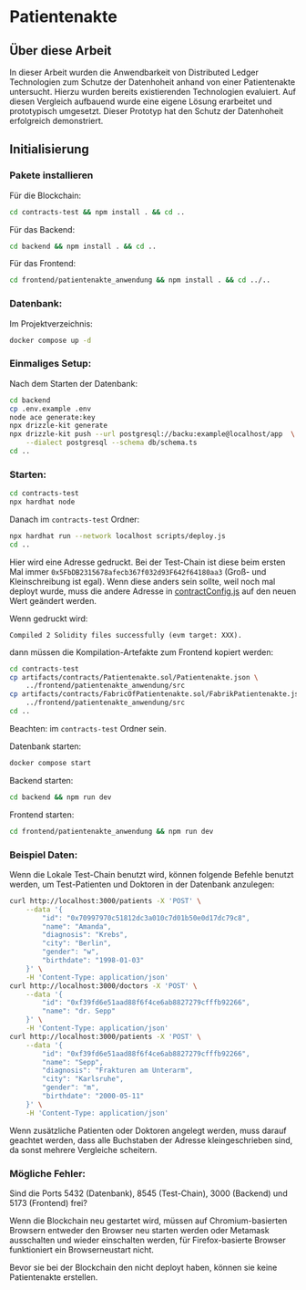 # Patientenakte

## Über diese Arbeit
In dieser Arbeit wurden die Anwendbarkeit von Distributed Ledger Technologien
zum Schutze der Datenhoheit anhand von einer Patientenakte untersucht. Hierzu
wurden bereits existierenden Technologien evaluiert. Auf diesen Vergleich
aufbauend wurde eine eigene Lösung erarbeitet und prototypisch umgesetzt. Dieser
Prototyp hat den Schutz der Datenhoheit erfolgreich demonstriert.

## Initialisierung

### Pakete installieren

Für die Blockchain:
```bash
cd contracts-test && npm install . && cd ..
```

Für das Backend:
```bash
cd backend && npm install . && cd ..
```

Für das Frontend:
```bash
cd frontend/patientenakte_anwendung && npm install . && cd ../..
```

### Datenbank:
Im Projektverzeichnis:
```bash
docker compose up -d
```

### Einmaliges Setup:

Nach dem Starten der Datenbank:
```bash
cd backend
cp .env.example .env
node ace generate:key
npx drizzle-kit generate
npx drizzle-kit push --url postgresql://backu:example@localhost/app  \
    --dialect postgresql --schema db/schema.ts
cd ..
```

### Starten:

```bash
cd contracts-test
npx hardhat node
```

Danach im `contracts-test` Ordner:
```bash
npx hardhat run --network localhost scripts/deploy.js
cd ..
```
Hier wird eine Adresse gedruckt.
Bei der Test-Chain ist diese beim ersten Mal immer
`0x5FbDB2315678afecb367f032d93F642f64180aa3` (Groß- und Kleinschreibung ist egal).
Wenn diese anders sein sollte, weil noch mal deployt wurde, muss die andere
Adresse in [contractConfig.js](frontend/patientenakte_anwendung/src/contractConfig.ts#L6)
auf den neuen Wert geändert werden.

Wenn gedruckt wird:
```
Compiled 2 Solidity files successfully (evm target: XXX).
```
dann müssen die Kompilation-Artefakte zum Frontend kopiert werden:
```bash
cd contracts-test
cp artifacts/contracts/Patientenakte.sol/Patientenakte.json \
    ../frontend/patientenakte_anwendung/src
cp artifacts/contracts/FabricOfPatientenakte.sol/FabrikPatientenakte.json \
    ../frontend/patientenakte_anwendung/src
cd ..
```
Beachten: im `contracts-test` Ordner sein.

Datenbank starten:
```bash
docker compose start
```

Backend starten:
```bash
cd backend && npm run dev
```

Frontend starten:
```bash
cd frontend/patientenakte_anwendung && npm run dev
```

### Beispiel Daten:
Wenn die Lokale Test-Chain benutzt wird, können folgende Befehle benutzt
werden, um Test-Patienten und Doktoren in der Datenbank anzulegen:
```bash
curl http://localhost:3000/patients -X 'POST' \
    --data '{
        "id": "0x70997970c51812dc3a010c7d01b50e0d17dc79c8",
        "name": "Amanda",
        "diagnosis": "Krebs",
        "city": "Berlin",
        "gender": "w",
        "birthdate": "1998-01-03"
    }' \
    -H 'Content-Type: application/json'
curl http://localhost:3000/doctors -X 'POST' \
    --data '{
        "id": "0xf39fd6e51aad88f6f4ce6ab8827279cfffb92266",
        "name": "dr. Sepp"
    }' \
    -H 'Content-Type: application/json'
curl http://localhost:3000/patients -X 'POST' \
    --data '{
        "id": "0xf39fd6e51aad88f6f4ce6ab8827279cfffb92266",
        "name": "Sepp",
        "diagnosis": "Frakturen am Unterarm",
        "city": "Karlsruhe",
        "gender": "m",
        "birthdate": "2000-05-11"
    }' \
    -H 'Content-Type: application/json'
```
Wenn zusätzliche Patienten oder Doktoren angelegt werden, muss darauf geachtet
werden, dass alle Buchstaben der Adresse kleingeschrieben sind, da sonst mehrere Vergleiche scheitern.

### Mögliche Fehler:
Sind die Ports 5432 (Datenbank), 8545 (Test-Chain), 3000 (Backend) und 5173 (Frontend) frei?

Wenn die Blockchain neu gestartet wird, müssen auf Chromium-basierten Browsern
entweder den Browser neu starten werden oder Metamask ausschalten und wieder
einschalten werden, für Firefox-basierte Browser funktioniert ein Browserneustart nicht.

Bevor sie bei der Blockchain den nicht deployt haben, können sie
keine Patientenakte erstellen.
